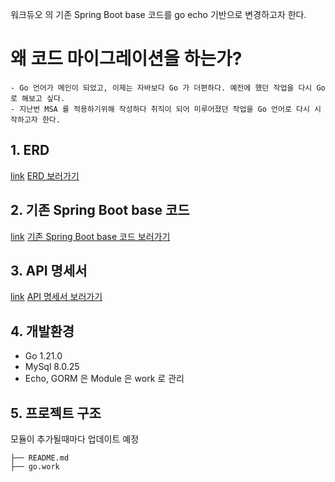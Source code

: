 워크듀오 의 기존 Spring Boot base 코드를 go echo 기반으로 변경하고자 한다.

# 왜 코드 마이그레이션을 하는가?
    - Go 언어가 메인이 되었고, 이제는 자바보다 Go 가 더편하다. 예전에 했던 작업을 다시 Go 로 해보고 싶다.
    - 지난번 MSA 를 적용하기위해 작성하다 취직이 되어 미루어졌던 작업을 Go 언어로 다시 시작하고자 한다.

## 1. ERD
[link](https://www.erdcloud.com/d/2FgvGBc45wFqw6qMX)
<a href="https://www.erdcloud.com/d/2FgvGBc45wFqw6qMX" target="_blank">ERD 보러가기 </a>
## 2. 기존 Spring Boot base 코드
[link](https://github.com/Guiwoo/WorkDuo_dev)
<a href="https://github.com/Guiwoo/WorkDuo_dev" target="_blank">기존 Spring Boot base 코드 보러가기 </a>
## 3. API 명세서
[link](https://alive-tern-b83.notion.site/WORKDUO-55b0477f47c74e0683678ba35d311968)
<a href="https://alive-tern-b83.notion.site/WORKDUO-55b0477f47c74e0683678ba35d311968" target="_blank">API 명세서 보러가기 </a>

## 4. 개발환경 
- Go 1.21.0
- MySql 8.0.25
- Echo, GORM 은 Module 은 work 로 관리

## 5. 프로젝트 구조
모듈이 추가될때마다 업데이트 예정
```
├── README.md
├── go.work
```